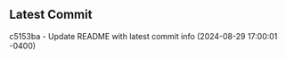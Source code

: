 
## Latest Commit
c5153ba - Update README with latest commit info (2024-08-29 17:00:01 -0400) <Yunxi-Zhou>
